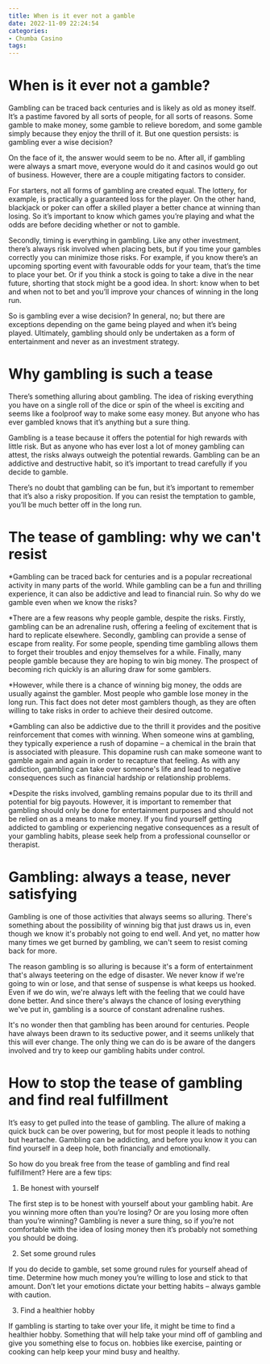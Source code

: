 ```yaml
---
title: When is it ever not a gamble
date: 2022-11-09 22:24:54
categories:
- Chumba Casino
tags:
---
```



#  When is it ever not a gamble?

Gambling can be traced back centuries and is likely as old as money itself. It’s a pastime favored by all sorts of people, for all sorts of reasons. Some gamble to make money, some gamble to relieve boredom, and some gamble simply because they enjoy the thrill of it. But one question persists: is gambling ever a wise decision?

On the face of it, the answer would seem to be no. After all, if gambling were always a smart move, everyone would do it and casinos would go out of business. However, there are a couple mitigating factors to consider.

For starters, not all forms of gambling are created equal. The lottery, for example, is practically a guaranteed loss for the player. On the other hand, blackjack or poker can offer a skilled player a better chance at winning than losing. So it’s important to know which games you’re playing and what the odds are before deciding whether or not to gamble.

Secondly, timing is everything in gambling. Like any other investment, there’s always risk involved when placing bets, but if you time your gambles correctly you can minimize those risks. For example, if you know there’s an upcoming sporting event with favourable odds for your team, that’s the time to place your bet. Or if you think a stock is going to take a dive in the near future, shorting that stock might be a good idea. In short: know when to bet and when not to bet and you’ll improve your chances of winning in the long run.

So is gambling ever a wise decision? In general, no; but there are exceptions depending on the game being played and when it’s being played. Ultimately, gambling should only be undertaken as a form of entertainment and never as an investment strategy.

#  Why gambling is such a tease

There’s something alluring about gambling. The idea of risking everything you have on a single roll of the dice or spin of the wheel is exciting and seems like a foolproof way to make some easy money. But anyone who has ever gambled knows that it’s anything but a sure thing.

Gambling is a tease because it offers the potential for high rewards with little risk. But as anyone who has ever lost a lot of money gambling can attest, the risks always outweigh the potential rewards. Gambling can be an addictive and destructive habit, so it’s important to tread carefully if you decide to gamble.

There’s no doubt that gambling can be fun, but it’s important to remember that it’s also a risky proposition. If you can resist the temptation to gamble, you’ll be much better off in the long run.

#  The tease of gambling: why we can't resist

*Gambling can be traced back for centuries and is a popular recreational activity in many parts of the world. While gambling can be a fun and thrilling experience, it can also be addictive and lead to financial ruin. So why do we gamble even when we know the risks?

*There are a few reasons why people gamble, despite the risks. Firstly, gambling can be an adrenaline rush, offering a feeling of excitement that is hard to replicate elsewhere. Secondly, gambling can provide a sense of escape from reality. For some people, spending time gambling allows them to forget their troubles and enjoy themselves for a while. Finally, many people gamble because they are hoping to win big money. The prospect of becoming rich quickly is an alluring draw for some gamblers.

*However, while there is a chance of winning big money, the odds are usually against the gambler. Most people who gamble lose money in the long run. This fact does not deter most gamblers though, as they are often willing to take risks in order to achieve their desired outcome.

*Gambling can also be addictive due to the thrill it provides and the positive reinforcement that comes with winning. When someone wins at gambling, they typically experience a rush of dopamine – a chemical in the brain that is associated with pleasure. This dopamine rush can make someone want to gamble again and again in order to recapture that feeling. As with any addiction, gambling can take over someone's life and lead to negative consequences such as financial hardship or relationship problems.

*Despite the risks involved, gambling remains popular due to its thrill and potential for big payouts. However, it is important to remember that gambling should only be done for entertainment purposes and should not be relied on as a means to make money. If you find yourself getting addicted to gambling or experiencing negative consequences as a result of your gambling habits, please seek help from a professional counsellor or therapist.

#  Gambling: always a tease, never satisfying

Gambling is one of those activities that always seems so alluring. There's something about the possibility of winning big that just draws us in, even though we know it's probably not going to end well. And yet, no matter how many times we get burned by gambling, we can't seem to resist coming back for more.

The reason gambling is so alluring is because it's a form of entertainment that's always teetering on the edge of disaster. We never know if we're going to win or lose, and that sense of suspense is what keeps us hooked. Even if we do win, we're always left with the feeling that we could have done better. And since there's always the chance of losing everything we've put in, gambling is a source of constant adrenaline rushes.

It's no wonder then that gambling has been around for centuries. People have always been drawn to its seductive power, and it seems unlikely that this will ever change. The only thing we can do is be aware of the dangers involved and try to keep our gambling habits under control.

#  How to stop the tease of gambling and find real fulfillment

It’s easy to get pulled into the tease of gambling. The allure of making a quick buck can be over powering, but for most people it leads to nothing but heartache. Gambling can be addicting, and before you know it you can find yourself in a deep hole, both financially and emotionally.

So how do you break free from the tease of gambling and find real fulfillment? Here are a few tips:

1. Be honest with yourself

The first step is to be honest with yourself about your gambling habit. Are you winning more often than you’re losing? Or are you losing more often than you’re winning? Gambling is never a sure thing, so if you’re not comfortable with the idea of losing money then it’s probably not something you should be doing.

2. Set some ground rules

If you do decide to gamble, set some ground rules for yourself ahead of time. Determine how much money you’re willing to lose and stick to that amount. Don’t let your emotions dictate your betting habits – always gamble with caution.

3. Find a healthier hobby

If gambling is starting to take over your life, it might be time to find a healthier hobby. Something that will help take your mind off of gambling and give you something else to focus on. hobbies like exercise, painting or cooking can help keep your mind busy and healthy.